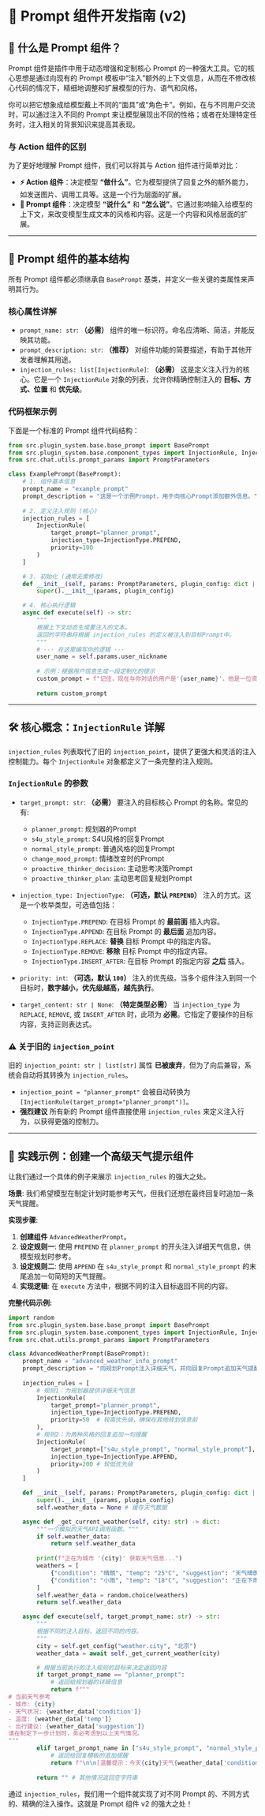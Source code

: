 # 📝 Prompt 组件开发指南 (v2)

## 📖 什么是 Prompt 组件？

Prompt 组件是插件中用于动态增强和定制核心 Prompt 的一种强大工具。它的核心思想是通过向现有的 Prompt 模板中“注入”额外的上下文信息，从而在不修改核心代码的情况下，精细地调整和扩展模型的行为、语气和风格。

你可以把它想象成给模型戴上不同的“面具”或“角色卡”。例如，在与不同用户交流时，可以通过注入不同的 Prompt 来让模型展现出不同的性格；或者在处理特定任务时，注入相关的背景知识来提高其表现。

### 与 Action 组件的区别

为了更好地理解 Prompt 组件，我们可以将其与 Action 组件进行简单对比：

-   **⚡ Action 组件**：决定模型 **“做什么”**。它为模型提供了回复之外的额外能力，如发送图片、调用工具等。这是一个行为层面的扩展。
-   **📝 Prompt 组件**：决定模型 **“说什么”** 和 **“怎么说”**。它通过影响输入给模型的上下文，来改变模型生成文本的风格和内容。这是一个内容和风格层面的扩展。

---

## 🎯 Prompt 组件的基本结构

所有 Prompt 组件都必须继承自 `BasePrompt` 基类，并定义一些关键的类属性来声明其行为。

### 核心属性详解

-   `prompt_name: str`: **（必需）** 组件的唯一标识符。命名应清晰、简洁，并能反映其功能。
-   `prompt_description: str`: **（推荐）** 对组件功能的简要描述，有助于其他开发者理解其用途。
-   `injection_rules: list[InjectionRule]`: **（必需）** 这是定义注入行为的核心。它是一个 `InjectionRule` 对象的列表，允许你精确控制注入的 **目标、方式、位置** 和 **优先级**。

### 代码框架示例

下面是一个标准的 Prompt 组件代码结构：

```python
from src.plugin_system.base.base_prompt import BasePrompt
from src.plugin_system.base.component_types import InjectionRule, InjectionType
from src.chat.utils.prompt_params import PromptParameters

class ExamplePrompt(BasePrompt):
    # 1. 组件基本信息
    prompt_name = "example_prompt"
    prompt_description = "这是一个示例Prompt，用于向核心Prompt添加额外信息。"
    
    # 2. 定义注入规则 (核心)
    injection_rules = [
        InjectionRule(
            target_prompt="planner_prompt", 
            injection_type=InjectionType.PREPEND, 
            priority=100
        )
    ]

    # 3. 初始化 (通常无需修改)
    def __init__(self, params: PromptParameters, plugin_config: dict | None = None):
        super().__init__(params, plugin_config)

    # 4. 核心执行逻辑
    async def execute(self) -> str:
        """
        根据上下文动态生成要注入的文本。
        返回的字符串将根据 injection_rules 的定义被注入到目标Prompt中。
        """
        # --- 在这里编写你的逻辑 ---
        user_name = self.params.user_nickname
        
        # 示例：根据用户信息生成一段定制化的提示
        custom_prompt = f"记住，现在与你对话的用户是'{user_name}'，他是一位资深程序员。请在回复时使用更专业、更技术性的语言。"
        
        return custom_prompt
```

---

## 🛠️ 核心概念：`InjectionRule` 详解

`injection_rules` 列表取代了旧的 `injection_point`，提供了更强大和灵活的注入控制能力。每个 `InjectionRule` 对象都定义了一条完整的注入规则。

### `InjectionRule` 的参数

-   `target_prompt: str`: **（必需）** 要注入的目标核心 Prompt 的名称。常见的有:
    -   `planner_prompt`: 规划器的Prompt
    -   `s4u_style_prompt`: S4U风格的回复Prompt
    -   `normal_style_prompt`: 普通风格的回复Prompt
    -   `change_mood_prompt`: 情绪改变时的Prompt
    -   `proactive_thinker_decision`: 主动思考决策Prompt
    -   `proactive_thinker_plan`: 主动思考回复规划Prompt

-   `injection_type: InjectionType`: **（可选，默认 `PREPEND`）** 注入的方式。这是一个枚举类型，可选值包括：
    -   `InjectionType.PREPEND`: 在目标 Prompt 的 **最前面** 插入内容。
    -   `InjectionType.APPEND`: 在目标 Prompt 的 **最后面** 追加内容。
    -   `InjectionType.REPLACE`: **替换** 目标 Prompt 中的指定内容。
    -   `InjectionType.REMOVE`: **移除** 目标 Prompt 中的指定内容。
    -   `InjectionType.INSERT_AFTER`: 在目标 Prompt 的指定内容 **之后** 插入。

-   `priority: int`: **（可选，默认 `100`）** 注入的优先级。当多个组件注入到同一个目标时，**数字越小，优先级越高，越先执行**。

-   `target_content: str | None`: **（特定类型必需）** 当 `injection_type` 为 `REPLACE`, `REMOVE`, 或 `INSERT_AFTER` 时，此项为 **必需**。它指定了要操作的目标内容，支持正则表达式。

### ⚠️ 关于旧的 `injection_point`

旧的 `injection_point: str | list[str]` 属性 **已被废弃**，但为了向后兼容，系统会自动将其转换为 `injection_rules`。

-   `injection_point = "planner_prompt"` 会被自动转换为 `[InjectionRule(target_prompt="planner_prompt")]`。
-   **强烈建议** 所有新的 Prompt 组件直接使用 `injection_rules` 来定义注入行为，以获得更强的控制力。

---

## 🚀 实践示例：创建一个高级天气提示组件

让我们通过一个具体的例子来展示 `injection_rules` 的强大之处。

**场景**: 我们希望模型在制定计划时能参考天气，但我们还想在最终回复时追加一条天气提醒。

**实现步骤**:

1.  **创建组件** `AdvancedWeatherPrompt`。
2.  **设定规则一**: 使用 `PREPEND` 在 `planner_prompt` 的开头注入详细天气信息，供模型规划时参考。
3.  **设定规则二**: 使用 `APPEND` 在 `s4u_style_prompt` 和 `normal_style_prompt` 的末尾追加一句简短的天气提醒。
4.  **实现逻辑**: 在 `execute` 方法中，根据不同的注入目标返回不同的内容。

**完整代码示例:**

```python
import random
from src.plugin_system.base.base_prompt import BasePrompt
from src.plugin_system.base.component_types import InjectionRule, InjectionType
from src.chat.utils.prompt_params import PromptParameters

class AdvancedWeatherPrompt(BasePrompt):
    prompt_name = "advanced_weather_info_prompt"
    prompt_description = "向规划Prompt注入详细天气，并向回复Prompt追加天气提醒。"
    
    injection_rules = [
        # 规则1：为规划器提供详细天气信息
        InjectionRule(
            target_prompt="planner_prompt", 
            injection_type=InjectionType.PREPEND, 
            priority=50  # 较高优先级，确保在其他规划信息前
        ),
        # 规则2：为两种风格的回复追加一句提醒
        InjectionRule(
            target_prompt=["s4u_style_prompt", "normal_style_prompt"], 
            injection_type=InjectionType.APPEND, 
            priority=200 # 较低优先级
        )
    ]

    def __init__(self, params: PromptParameters, plugin_config: dict | None = None):
        super().__init__(params, plugin_config)
        self.weather_data = None # 缓存天气数据

    async def _get_current_weather(self, city: str) -> dict:
        """一个模拟的天气API调用函数。"""
        if self.weather_data:
            return self.weather_data
        
        print(f"正在为城市 '{city}' 获取天气信息...")
        weathers = [
            {"condition": "晴朗", "temp": "25°C", "suggestion": "天气晴朗，适合户外活动。"},
            {"condition": "小雨", "temp": "18°C", "suggestion": "正在下雨，请尽量安排室内活动。"},
        ]
        self.weather_data = random.choice(weathers)
        return self.weather_data

    async def execute(self, target_prompt_name: str) -> str:
        """
        根据不同的注入目标，返回不同的内容。
        """
        city = self.get_config("weather.city", "北京")
        weather_data = await self._get_current_weather(city)

        # 根据当前执行的注入规则的目标来决定返回内容
        if target_prompt_name == "planner_prompt":
            # 返回给规划器的详细信息
            return f"""
# 当前天气参考
- 城市: {city}
- 天气状况: {weather_data['condition']}
- 温度: {weather_data['temp']}
- 出行建议: {weather_data['suggestion']}
请在制定下一步计划时，务必考虑到以上天气情况。
"""
        elif target_prompt_name in ["s4u_style_prompt", "normal_style_prompt"]:
            # 返回给回复模板的追加提醒
            return f"\n\n[温馨提示：今天{city}天气{weather_data['condition']}，温度{weather_data['temp']}，请注意。]"
        
        return "" # 其他情况返回空字符串
```

通过 `injection_rules`，我们用一个组件就实现了对不同 Prompt 的、不同方式的、精确的注入操作。这就是 Prompt 组件 v2 的强大之处！